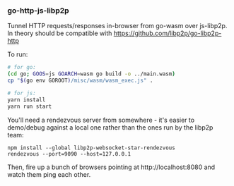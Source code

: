 ### go-http-js-libp2p

Tunnel HTTP requests/responses in-browser from go-wasm over js-libp2p.
In theory should be compatible with https://github.com/libp2p/go-libp2p-http

To run:

```bash
# for go:
(cd go; GOOS=js GOARCH=wasm go build -o ../main.wasm)
cp "$(go env GOROOT)/misc/wasm/wasm_exec.js" .

# for js:
yarn install
yarn run start
```

You'll need a rendezvous server from somewhere - it's easier to demo/debug against
a local one rather than the ones run by the libp2p team:

```
npm install --global libp2p-websocket-star-rendezvous
rendezvous --port=9090 --host=127.0.0.1
```

Then, fire up a bunch of browsers pointing at http://localhost:8080 and watch them ping each other.
